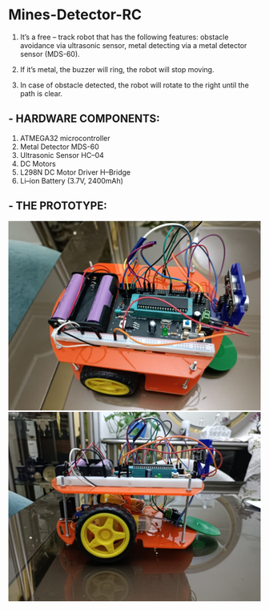 # Mines-Detector-RC

1. It’s a free – track robot that has the following features: obstacle avoidance via ultrasonic sensor, metal detecting via a metal detector sensor (MDS-60).

2. If it’s metal, the buzzer will ring, the robot will stop moving.

3. In case of obstacle detected, the robot will rotate to the right until the path is clear.

## - HARDWARE COMPONENTS:

1. ATMEGA32 microcontroller
2. Metal Detector MDS-60
3. Ultrasonic Sensor HC–04 
4. DC Motors
5. L298N DC Motor Driver H–Bridge  
6. Li–ion Battery (3.7V, 2400mAh)

## - THE PROTOTYPE:
![RC1](https://github.com/DinaHamdyElkady/Mines-Detector-RC/blob/main/RC1.jpg?raw=true)
![RC2](https://github.com/DinaHamdyElkady/Mines-Detector-RC/blob/main/RC2.jpg?raw=true)
